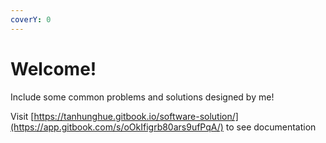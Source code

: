 ```yaml
---
coverY: 0
---
```


# Welcome!



Include some common problems and solutions designed by me!

Visit [https://tanhunghue.gitbook.io/software-solution/](https://app.gitbook.com/s/oOkIfigrb80ars9ufPqA/) to see documentation
